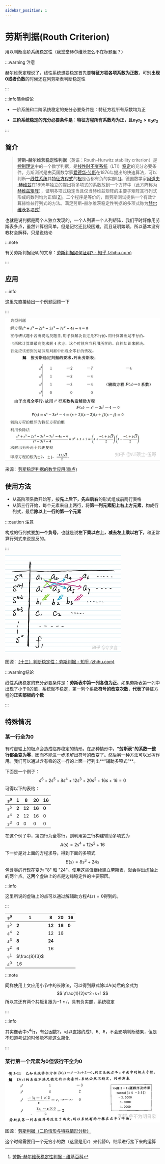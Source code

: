 ```yaml
---
sidebar_position: 1
---
```


# 劳斯判据(Routh Criterion)

用以判断高阶系统稳定性（我堂堂赫尔维茨怎么不在标题里？）

:::warning 注意

赫尔维茨定理说了，线性系统想要稳定首先要**特征方程各项系数为正数**，可别**出现0或者负数**的时候还在列劳斯表判断稳定性

:::

:::info简单结论

- 一阶系统和二阶系统稳定的充分必要条件是：特征方程所有系数均为正

- **三阶系统稳定的充分必要条件是：特征方程所有系数均为正，且$a_1a_2>a_0a_3$**

:::

## 简介

> **劳斯–赫尔维茨稳定性判据**（英语：Routh–Hurwitz stability criterion）是[控制理论](https://zh.wikipedia.org/wiki/控制理论)中的一个数学判据，是[线性](https://zh.wikipedia.org/wiki/線性系統)[时不变系统](https://zh.wikipedia.org/wiki/时不变系统)（LTI）[稳定](https://zh.wikipedia.org/wiki/穩定多項式)的充分必要条件。劳斯测试是由英国数学家[爱德华·劳斯](https://zh.wikipedia.org/w/index.php?title=愛德華·勞斯&action=edit&redlink=1)在1876年提出的快速算法，可以判断一[线性系统](https://zh.wikipedia.org/wiki/線性系統)其[特征方程式](https://zh.wikipedia.org/wiki/特徵方程式)的[根](https://zh.wikipedia.org/wiki/根_(数学))是否都有负的实部[[1\]](https://zh.wikipedia.org/zh-cn/劳斯–赫尔维茨稳定性判据#cite_note-1)。德国数学家[阿道夫·赫维兹](https://zh.wikipedia.org/wiki/阿道夫·赫維茲)在1895年独立的提出将多项式的系数放到一个方阵中（此方阵称为[赫维兹矩阵](https://zh.wikipedia.org/wiki/赫維茲矩陣)），证明多项式稳定当且仅当赫维兹矩阵的主要子矩阵其行列式形成的数列均为正值[[2\]](https://zh.wikipedia.org/zh-cn/劳斯–赫尔维茨稳定性判据#cite_note-2)。二个程序是等价的，而劳斯测试提供一个有效计算赫维兹行列式的方法。满足劳斯–赫尔维茨稳定性判据的多项式称为[赫尔维茨多项式](https://zh.wikipedia.org/wiki/赫爾維茨多項式)[^1]

也就是说判据是两个人独立发现的，一个人列表一个人列矩阵，我们平时好像用劳斯表多点，虽然计算很简单，但是记忆还比较困难，而且证明繁琐，所以基本没有教材会解释，只是说结论

:::note

有关劳斯判据证明的文章：[劳斯判据如何证明? - 知乎 (zhihu.com)](https://www.zhihu.com/question/358628249)

:::

## 应用

:::info

这里先直接给出一个例题回顾一下

:::

<img src="./assets/v2-4b6d2c53269a692a382fdfdba7342eab_1440w.webp" alt="img" style="zoom: 67%;" />

来源：[劳斯稳定判据的数学应用(重点)](https://zhuanlan.zhihu.com/p/374466146)

## 使用方法

- 从高阶项系数开始写，按**先上后下，先左后右**的形式组成前两行表格
- 从第三行开始，每个元素来自上两行，将**第一列元素配上右上方元素**，构成行列式，最后**除以上一行的第一个元素**

:::caution 注意

构成的行列式要**加一个负号**，也就是说**左下乘以右上，减去左上乘以右下**，和正常算行列式来说是反的。

:::

![img](./assets/v2-1286f66b5c03809b8d688d1a5972fe04_1440w.webp)

图源：[（十三）判断稳定性：劳斯判据 - 知乎 (zhihu.com)](https://zhuanlan.zhihu.com/p/355436161)

:::warning结论

线性系统稳定的充分必要条件是：**劳斯表中第一列各值为正**。如果劳斯表第一列中出现了小于0的值，系统就不稳定，第一列个系数**符号的改变次数**，**代表了**特征方程的**正实部根的个数**

:::

## 特殊情况

### 某一行全为0

有时虚轴上的极点会造成临界稳定的情形。在那种情形中，**“劳斯表”的系数一整行都会变为零**，因而不能进一步求解出符号的改变了。然后另一种方法可以发挥作用。我们可以通过含有零的这一行的上面一行列出**“辅助多项式”**。

下面是一个例子：
$$
s^6+2s^5+8s^4+12s^3+20s^2+16s+16=0
$$
可得以下的表格：

| $s^6$ | 1     | 8      | 20     | 16    |
| ----- | ----- | ------ | ------ | ----- |
| $s^5$ | **2** | **12** | **16** | **0** |
| $s^4$ | 2     | 12     | 16     | 0     |
| $s^3$ | 0     | 0      | 0      | 0     |

在这个例子中，第四行为全零行，则利用第三行构建辅助多项式为
$$
A(s)=2s^4+12s^2+16
$$
下一步是对上面的方程求导，得到下面的多项式
$$
B(s)=8s^3+24s
$$
包含零的行现在变为 "8" 和 "24"。使用这些值继续建立劳斯表，就会得出虚轴上的两个点。这两个虚轴上的点是边缘稳定性的主要原因。

:::info

这里所说的虚轴上的点可以通过解辅助方程$A(s)=0$得到的。

:::

| $s^6$ | 1             | 8      | 20     | 16    |
| ----- | ------------- | ------ | ------ | ----- |
| $s^5$ | **2**         | **12** | **16** | **0** |
| $s^4$ | 2             | 12     | 16     |       |
| $s^3$ | **8**         | **24** |        |       |
| $s^2$ | 6             | 16     |        |       |
| $s^1$ | $\frac{8}{3}$ |        |        |       |
| $s^0$ | 16            |        |        |       |

:::note

同样使用上文应用小节中的长除法，可以得到原式除以A(s)后的余式为
$$
\frac{1}{2}s^2+s+1
$$
所以其还有两个共轭复跟为$-1\pm i$，具有负实部，系统稳定

:::

:::info

其实像表中$s^4$行，有公因数2，可以直接约成1、6、8，不会影响判断结果，但是不知道考试的时候能不能这么简化

:::

### 某行第一个元素为0但该行不全为0

![img](./assets/v2-2b5c876d57ee3d28591006259c76f371_1440w.webp)

图源：[劳斯判据（二阶情形与特殊情形分析）](https://zhuanlan.zhihu.com/p/422556097)

这个时候需要用一个无穷小的数（这里是用$\epsilon$）来代替0，继续进行接下来的运算

[^1]: [劳斯–赫尔维茨稳定性判据 - 维基百科](https://zh.wikipedia.org/zh-cn/劳斯–赫尔维茨稳定性判据)